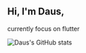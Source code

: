 ## Hi, I'm Daus,

currently focus on flutter 

![Daus's GitHub stats](https://github-readme-stats.vercel.app/api?username=daaa&show_icons=true&count_private=true)
